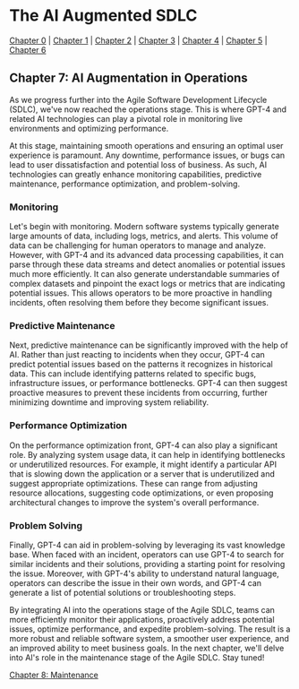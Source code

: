 # The AI Augmented SDLC

[Chapter 0](Chapter0.md) | [Chapter 1](Chapter1.md) | [Chapter 2](Chapter2.md) | [Chapter 3](Chapter3.md) | [Chapter 4](Chapter4.md) | [Chapter 5](Chapter5.md) | [Chapter 6](Chapter6.md)
## Chapter 7: AI Augmentation in Operations 

As we progress further into the Agile Software Development Lifecycle (SDLC), we've now reached the operations stage. This is where GPT-4 and related AI technologies can play a pivotal role in monitoring live environments and optimizing performance.

At this stage, maintaining smooth operations and ensuring an optimal user experience is paramount. Any downtime, performance issues, or bugs can lead to user dissatisfaction and potential loss of business. As such, AI technologies can greatly enhance monitoring capabilities, predictive maintenance, performance optimization, and problem-solving.

### Monitoring
Let's begin with monitoring. Modern software systems typically generate large amounts of data, including logs, metrics, and alerts. This volume of data can be challenging for human operators to manage and analyze. However, with GPT-4 and its advanced data processing capabilities, it can parse through these data streams and detect anomalies or potential issues much more efficiently. It can also generate understandable summaries of complex datasets and pinpoint the exact logs or metrics that are indicating potential issues. This allows operators to be more proactive in handling incidents, often resolving them before they become significant issues.

### Predictive Maintenance
Next, predictive maintenance can be significantly improved with the help of AI. Rather than just reacting to incidents when they occur, GPT-4 can predict potential issues based on the patterns it recognizes in historical data. This can include identifying patterns related to specific bugs, infrastructure issues, or performance bottlenecks. GPT-4 can then suggest proactive measures to prevent these incidents from occurring, further minimizing downtime and improving system reliability.

### Performance Optimization
On the performance optimization front, GPT-4 can also play a significant role. By analyzing system usage data, it can help in identifying bottlenecks or underutilized resources. For example, it might identify a particular API that is slowing down the application or a server that is underutilized and suggest appropriate optimizations. These can range from adjusting resource allocations, suggesting code optimizations, or even proposing architectural changes to improve the system's overall performance.

### Problem Solving
Finally, GPT-4 can aid in problem-solving by leveraging its vast knowledge base. When faced with an incident, operators can use GPT-4 to search for similar incidents and their solutions, providing a starting point for resolving the issue. Moreover, with GPT-4's ability to understand natural language, operators can describe the issue in their own words, and GPT-4 can generate a list of potential solutions or troubleshooting steps.

By integrating AI into the operations stage of the Agile SDLC, teams can more efficiently monitor their applications, proactively address potential issues, optimize performance, and expedite problem-solving. The result is a more robust and reliable software system, a smoother user experience, and an improved ability to meet business goals. In the next chapter, we'll delve into AI's role in the maintenance stage of the Agile SDLC. Stay tuned!

[Chapter 8: Maintenance](Chapter8.md)
